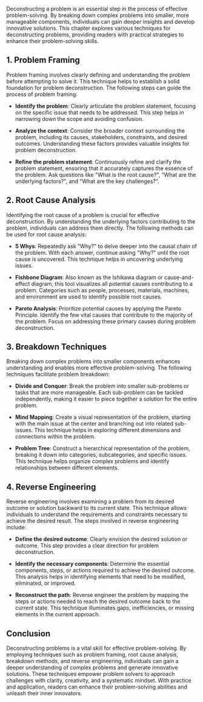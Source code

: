 
Deconstructing a problem is an essential step in the process of effective problem-solving. By breaking down complex problems into smaller, more manageable components, individuals can gain deeper insights and develop innovative solutions. This chapter explores various techniques for deconstructing problems, providing readers with practical strategies to enhance their problem-solving skills.

**1. Problem Framing**
----------------------

Problem framing involves clearly defining and understanding the problem before attempting to solve it. This technique helps to establish a solid foundation for problem deconstruction. The following steps can guide the process of problem framing:

* **Identify the problem**: Clearly articulate the problem statement, focusing on the specific issue that needs to be addressed. This step helps in narrowing down the scope and avoiding confusion.

* **Analyze the context**: Consider the broader context surrounding the problem, including its causes, stakeholders, constraints, and desired outcomes. Understanding these factors provides valuable insights for problem deconstruction.

* **Refine the problem statement**: Continuously refine and clarify the problem statement, ensuring that it accurately captures the essence of the problem. Ask questions like "What is the root cause?", "What are the underlying factors?", and "What are the key challenges?".

**2. Root Cause Analysis**
--------------------------

Identifying the root cause of a problem is crucial for effective deconstruction. By understanding the underlying factors contributing to the problem, individuals can address them directly. The following methods can be used for root cause analysis:

* **5 Whys**: Repeatedly ask "Why?" to delve deeper into the causal chain of the problem. With each answer, continue asking "Why?" until the root cause is uncovered. This technique helps in uncovering underlying issues.

* **Fishbone Diagram**: Also known as the Ishikawa diagram or cause-and-effect diagram, this tool visualizes all potential causes contributing to a problem. Categories such as people, processes, materials, machines, and environment are used to identify possible root causes.

* **Pareto Analysis**: Prioritize potential causes by applying the Pareto Principle. Identify the few vital causes that contribute to the majority of the problem. Focus on addressing these primary causes during problem deconstruction.

**3. Breakdown Techniques**
---------------------------

Breaking down complex problems into smaller components enhances understanding and enables more effective problem-solving. The following techniques facilitate problem breakdown:

* **Divide and Conquer**: Break the problem into smaller sub-problems or tasks that are more manageable. Each sub-problem can be tackled independently, making it easier to piece together a solution for the entire problem.

* **Mind Mapping**: Create a visual representation of the problem, starting with the main issue at the center and branching out into related sub-issues. This technique helps in exploring different dimensions and connections within the problem.

* **Problem Tree**: Construct a hierarchical representation of the problem, breaking it down into categories, subcategories, and specific issues. This technique helps organize complex problems and identify relationships between different elements.

**4. Reverse Engineering**
--------------------------

Reverse engineering involves examining a problem from its desired outcome or solution backward to its current state. This technique allows individuals to understand the requirements and constraints necessary to achieve the desired result. The steps involved in reverse engineering include:

* **Define the desired outcome**: Clearly envision the desired solution or outcome. This step provides a clear direction for problem deconstruction.

* **Identify the necessary components**: Determine the essential components, steps, or actions required to achieve the desired outcome. This analysis helps in identifying elements that need to be modified, eliminated, or improved.

* **Reconstruct the path**: Reverse engineer the problem by mapping the steps or actions needed to reach the desired outcome back to the current state. This technique illuminates gaps, inefficiencies, or missing elements in the current approach.

**Conclusion**
--------------

Deconstructing problems is a vital skill for effective problem-solving. By employing techniques such as problem framing, root cause analysis, breakdown methods, and reverse engineering, individuals can gain a deeper understanding of complex problems and generate innovative solutions. These techniques empower problem solvers to approach challenges with clarity, creativity, and a systematic mindset. With practice and application, readers can enhance their problem-solving abilities and unleash their inner innovators.
